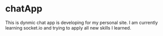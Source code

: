 # chatApp
This is dynmic chat app is developing for my personal site. I am currently learning socket.io and trying to apply all new skills I learned.
